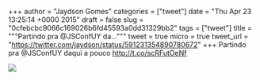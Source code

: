
+++
author = "Jaydson Gomes"
categories = ["tweet"]
date = "Thu Apr 23 13:25:14 +0000 2015"
draft = false
slug = "0cfebcbc9066c169026b6fd45593a0dd31329bb2"
tags = ["tweet"]
title = """Partindo pra @JSConfUY da..."""
tweet = true
micro = true
tweet_url = "https://twitter.com/jaydson/status/591231354890780672"
+++
Partindo pra @JSConfUY daqui a pouco http://t.co/scRFutOeNf

![](/images/tweet-media/591231354890780672-CDR5x4eWMAICQYf.jpg)